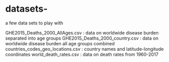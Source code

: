 # datasets-
a few data sets to play with

GHE2015_Deaths_2000_AllAges.csv : data on worldwide disease burden separated into age groups
GHE2015_Deaths_2000_country.csv : data on worldwide disease burden all age groups combined
countries_codes_geo_locations.csv : country names and latitude-longitude coordinates
world_death_rates.csv : data on death rates from 1960-2017
